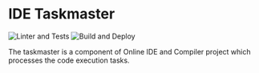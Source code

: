 # IDE Taskmaster

![Linter and Tests](https://github.com/ctfhubio/ide-taskmaster/workflows/Linter%20and%20Tests/badge.svg)
![Build and Deploy](https://github.com/ctfhubio/ide-taskmaster/workflows/Build%20and%20Deploy/badge.svg)

The taskmaster is a component of Online IDE and Compiler project which processes the code execution tasks.
